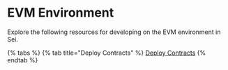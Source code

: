 # EVM Environment
Explore the following resources for developing on the EVM environment in Sei.

{% tabs %}
{% tab title="Deploy Contracts" %}
[Deploy Contracts](../smart-contracts.md)
{% endtab %}

